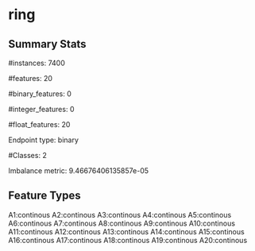 # ring

## Summary Stats

#instances: 7400

#features: 20

  #binary_features: 0

  #integer_features: 0

  #float_features: 20

Endpoint type: binary

#Classes: 2

Imbalance metric: 9.46676406135857e-05

## Feature Types

 A1:continous
A2:continous
A3:continous
A4:continous
A5:continous
A6:continous
A7:continous
A8:continous
A9:continous
A10:continous
A11:continous
A12:continous
A13:continous
A14:continous
A15:continous
A16:continous
A17:continous
A18:continous
A19:continous
A20:continous

